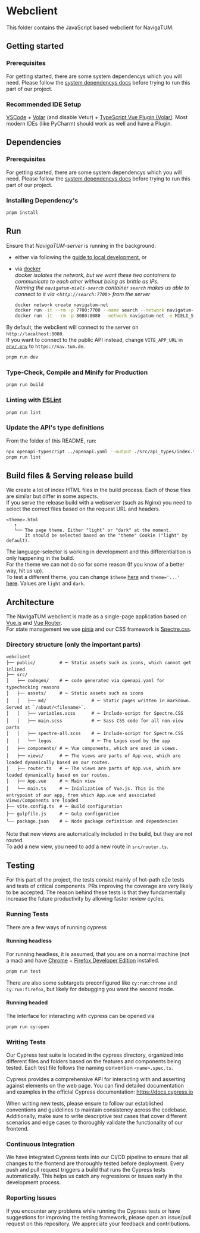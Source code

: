 # Webclient

This folder contains the JavaScript based webclient for NavigaTUM.

## Getting started

### Prerequisites

For getting started, there are some system dependencys which you will need.
Please follow the [system dependencys docs](/resources/documentation/Dependencys.md) before trying to run this part of our project.

### Recommended IDE Setup

[VSCode](https://code.visualstudio.com/) + [Volar](https://marketplace.visualstudio.com/items?itemName=Vue.volar) (and disable Vetur) + [TypeScript Vue Plugin (Volar)](https://marketplace.visualstudio.com/items?itemName=Vue.vscode-typescript-vue-plugin).
Most modern IDEs (like PyCharm) should work as well and have a Plugin.

## Dependencies

### Prerequisites

For getting started, there are some system dependencys which you will need.
Please follow the [system dependencys docs](/resources/documentation/Dependencys.md) before trying to run this part of our project.

### Installing Dependency's

```bash
pnpm install
```

## Run

Ensure that _NavigaTUM-server_ is running in the background:

- either via following the [guide to local development](../server/README.md), or
- via [docker](https://docs.docker.com/)  
   _docker isolates the network, but we want these two containers to communicate to each other without being as brittle as IPs._  
   _Naming the `navigatum-mieli-search` container `search` makes us able to connect to it via <`http://search:7700`> from the server_

  ```bash
  docker network create navigatum-net
  docker run -it --rm -p 7700:7700 --name search --network navigatum-net ghcr.io/tum-dev/navigatum-mieli-search:main
  docker run -it --rm -p 8080:8080 --network navigatum-net -e MIELI_SEARCH_ADDR=search ghcr.io/tum-dev/navigatum-server:main /bin/navigatum-main-api
  ```

By default, the webclient will connect to the server on `http://localhost:8080`.  
If you want to connect to the public API instead, change `VITE_APP_URL` in [`env/.env`](./env/.env) to `https://nav.tum.de`.

```sh
pnpm run dev
```

### Type-Check, Compile and Minify for Production

```sh
pnpm run build
```

### Linting with [ESLint](https://eslint.org/)

```sh
pnpm run lint
```

### Update the API's type definitions

From the folder of this README, run:

```sh
npx openapi-typescript ../openapi.yaml --output ./src/api_types/index.ts --export-type --immutable-types --support-array-length
pnpm run lint
```

## Build files & Serving release build

We create a lot of index HTML files in the build process.
Each of those files are similar but differ in some aspects.  
If you serve the release build with a webserver (such as Nginx) you need to select the correct files based on the request URL and headers.

```plain
<theme>.html
   ↑
   └── The page theme. Either "light" or "dark" at the moment.
       It should be selected based on the "theme" Cookie ("light" by default).
```

The language-selector is working in development and this differentialtion is only happening in the build.  
For the theme we can not do so for some reason (If you know of a better way, hit us up).  
To test a different theme, you can change `$theme` [here](./src/assets/variables.scss) and `theme='...'` [here](./index.html). Values are `light` and `dark`.

## Architecture

The NavigaTUM webclient is made as a single-page application based on [Vue.js](https://vuejs.org/) and [Vue Router](https://router.vuejs.org/).  
For state management we use [pinia](https://pinia.vuejs.org/) and our CSS framework is [Spectre.css](https://picturepan2.github.io/spectre/).

### Directory structure (only the important parts)

```plain
webclient
├── public/         # 🠔 Static assets such as icons, which cannot get inlined
├── src/
│   ├── codegen/    # 🠔 code generated via openapi.yaml for typechecking reasons
│   ├── assets/     # 🠔 Static assets such as icons
│   │   ├── md/                 # 🠔 Static pages written in markdown. Served at `/about/<filename>`.
│   │   ├── variables.scss      # 🠔 Include-script for Spectre.CSS
│   │   ├── main.scss           # 🠔 Sass CSS code for all non-view parts
│   │   ├── spectre-all.scss    # 🠔 Include-script for Spectre.CSS
│   │   └── logos               # 🠔 The Logos used by the app
│   ├── components/ # 🠔 Vue components, which are used in views.
│   ├── views/      # 🠔 The views are parts of App.vue, which are loaded dynamically based on our routes.
│   ├── router.ts   # 🠔 The views are parts of App.vue, which are loaded dynamically based on our routes.
│   ├── App.vue     # 🠔 Main view
│   └── main.ts     # 🠔 Inialization of Vue.js. This is the entrypoint of our app, from which App.vue and associated Views/Components are loaded
├── vite.config.ts  # 🠔 Build configuration
├── gulpfile.js     # 🠔 Gulp configuration
└── package.json    # 🠔 Node package definition and dependencies
```

Note that new views are automatically included in the build, but they are not routed.  
To add a new view, you need to add a new route in `src/router.ts`.

## Testing

For this part of the project, the tests consist mainly of hot-path e2e tests and tests of critical components.
PRs improving the coverage are very likely to be accepted.
The reason behind these tests is that they fundamentally increase the future productivity by allowing faster review cycles.

### Running Tests

There are a few ways of running cypress

#### Running headless

For running headless, it is assumed, that you are on a normal machine (not a mac) and have [Chrome](https://www.google.com/intl/de/chrome/) + [Firefox Developer Edition](https://www.mozilla.org/de/firefox/developer/) installed.

```bash
pnpm run test
```

There are also some subtargets preconfigured like `cy:run:chrome` and `cy:run:firefox`, but likely for debugging you want the second mode.

#### Running headed

The interface for interacting with cypress can be opened via

```bash
pnpm run cy:open
```

### Writing Tests

Our Cypress test suite is located in the cypress directory, organized into different files and folders based on the features and components being tested.
Each test file follows the naming convention `<name>.spec.ts`.

Cypress provides a comprehensive API for interacting with and asserting against elements on the web page.
You can find detailed documentation and examples in the official Cypress documentation: <https://docs.cypress.io>

When writing new tests, please ensure to follow our established conventions and guidelines to maintain consistency across the codebase.
Additionally, make sure to write descriptive test cases that cover different scenarios and edge cases to thoroughly validate the functionality of our frontend.

### Continuous Integration

We have integrated Cypress tests into our CI/CD pipeline to ensure that all changes to the frontend are thoroughly tested before deployment.
Every push and pull request triggers a build that runs the Cypress tests automatically.
This helps us catch any regressions or issues early in the development process.

### Reporting Issues

If you encounter any problems while running the Cypress tests or have suggestions for improving the testing framework, please open an issue/pull request on this repository.
We appreciate your feedback and contributions.
